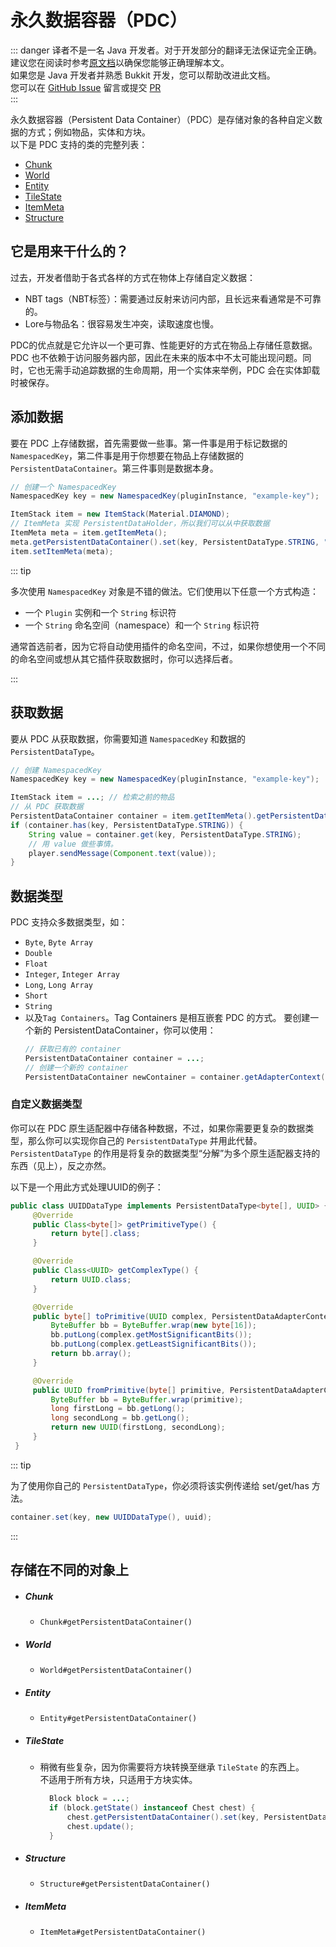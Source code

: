 # 永久数据容器（PDC）

::: danger 
译者不是一名 Java 开发者。对于开发部分的翻译无法保证完全正确。  
建议您在阅读时参考[原文档](https://docs.papermc.io/paper/dev/pdc)以确保您能够正确理解本文。  
如果您是 Java 开发者并熟悉 Bukkit 开发，您可以帮助改进此文档。  
您可以在 [GitHub Issue](https://github.com/poikcue/docs/issues/new) 留言或提交 [PR](https://github.com/poikcue/docs)    
:::

永久数据容器（Persistent Data Container）（PDC）是存储对象的各种自定义数据的方式；例如物品，实体和方块。  
以下是 PDC 支持的类的完整列表：

- [Chunk](#chunk)
- [World](#world)
- [Entity](#entity)
- [TileState](#tilestate)
- [ItemMeta](#itemmeta)
- [Structure](#structure)

## 它是用来干什么的？
过去，开发者借助于各式各样的方式在物体上存储自定义数据：

- NBT tags（NBT标签）：需要通过反射来访问内部，且长远来看通常是不可靠的。
- Lore与物品名：很容易发生冲突，读取速度也慢。

PDC的优点就是它允许以一个更可靠、性能更好的方式在物品上存储任意数据。PDC 也不依赖于访问服务器内部，因此在未来的版本中不太可能出现问题。同时，它也无需手动追踪数据的生命周期，用一个实体来举例，PDC 会在实体卸载时被保存。

## 添加数据
要在 PDC 上存储数据，首先需要做一些事。第一件事是用于标记数据的 `NamespacedKey`，第二件事是用于你想要在物品上存储数据的 `PersistentDataContainer`。第三件事则是数据本身。

```java
// 创建一个 NamespacedKey
NamespacedKey key = new NamespacedKey(pluginInstance, "example-key");

ItemStack item = new ItemStack(Material.DIAMOND);
// ItemMeta 实现 PersistentDataHolder，所以我们可以从中获取数据
ItemMeta meta = item.getItemMeta();
meta.getPersistentDataContainer().set(key, PersistentDataType.STRING, "I love Tacos!");
item.setItemMeta(meta);
```

::: tip

多次使用 `NamespacedKey` 对象是不错的做法。它们使用以下任意一个方式构造：

- 一个 `Plugin` 实例和一个 `String` 标识符
- 一个 `String` 命名空间（namespace）和一个 `String` 标识符

通常首选前者，因为它将自动使用插件的命名空间，不过，如果你想使用一个不同的命名空间或想从其它插件获取数据时，你可以选择后者。

:::


## 获取数据
要从 PDC 从获取数据，你需要知道 `NamespacedKey` 和数据的 `PersistentDataType`。

```java
// 创建 NamespacedKey
NamespacedKey key = new NamespacedKey(pluginInstance, "example-key");

ItemStack item = ...; // 检索之前的物品
// 从 PDC 获取数据
PersistentDataContainer container = item.getItemMeta().getPersistentDataContainer();
if (container.has(key, PersistentDataType.STRING)) {
    String value = container.get(key, PersistentDataType.STRING);
    // 用 value 做些事情。
    player.sendMessage(Component.text(value));
}
```

## 数据类型

PDC 支持众多数据类型，如：
- `Byte`, `Byte Array`
- `Double`
- `Float`
- `Integer`, `Integer Array`
- `Long`, `Long Array`
- `Short`
- `String` 
- 以及`Tag Containers`。Tag Containers 是相互嵌套 PDC 的方式。
要创建一个新的 PersistentDataContainer，你可以使用：
  ```java
  // 获取已有的 container
  PersistentDataContainer container = ...;
  // 创建一个新的 container
  PersistentDataContainer newContainer = container.getAdapterContext().newPersistentDataContainer();
  ```
  
### 自定义数据类型

你可以在 PDC 原生适配器中存储各种数据，不过，如果你需要更复杂的数据类型，那么你可以实现你自己的 `PersistentDataType` 并用此代替。`PersistentDataType` 的作用是将复杂的数据类型“分解”为多个原生适配器支持的东西（见上），反之亦然。  

以下是一个用此方式处理UUID的例子：

```java
public class UUIDDataType implements PersistentDataType<byte[], UUID> {
     @Override
     public Class<byte[]> getPrimitiveType() {
         return byte[].class;
     }

     @Override
     public Class<UUID> getComplexType() {
         return UUID.class;
     }

     @Override
     public byte[] toPrimitive(UUID complex, PersistentDataAdapterContext context) {
         ByteBuffer bb = ByteBuffer.wrap(new byte[16]);
         bb.putLong(complex.getMostSignificantBits());
         bb.putLong(complex.getLeastSignificantBits());
         return bb.array();
     }

     @Override
     public UUID fromPrimitive(byte[] primitive, PersistentDataAdapterContext context) {
         ByteBuffer bb = ByteBuffer.wrap(primitive);
         long firstLong = bb.getLong();
         long secondLong = bb.getLong();
         return new UUID(firstLong, secondLong);
     }
 }
```

::: tip

为了使用你自己的 `PersistentDataType`，你必须将该实例传递给 set/get/has 方法。
```java
container.set(key, new UUIDDataType(), uuid);
```

:::

## 存储在不同的对象上

- ##### Chunk
    - `Chunk#getPersistentDataContainer()`
- ##### World
    - `World#getPersistentDataContainer()`
- ##### Entity
    - `Entity#getPersistentDataContainer()`
- ##### TileState
    - 稍微有些复杂，因为你需要将方块转换至继承 `TileState` 的东西上。  
      不适用于所有方块，只适用于方块实体。
      ```java
        Block block = ...;
        if (block.getState() instanceof Chest chest) {
            chest.getPersistentDataContainer().set(key, PersistentDataType.STRING, "I love Tacos!");
            chest.update();
        }
      ```
- ##### Structure
    - `Structure#getPersistentDataContainer()`
- ##### ItemMeta
    - `ItemMeta#getPersistentDataContainer()`
